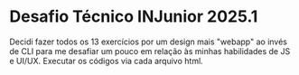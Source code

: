 # Desafio Técnico INJunior 2025.1
Decidi fazer todos os 13 exercícios por um design mais "webapp" ao invés de CLI para me desafiar um pouco em relação às minhas habilidades de JS e UI/UX. Executar os códigos via cada arquivo html.

